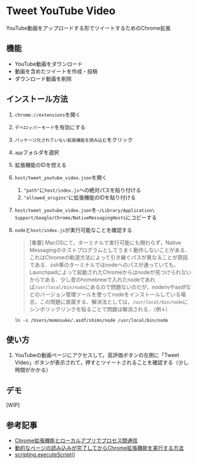 # Tweet YouTube Video

YouTube動画をアップロードする形でツイートするためのChrome拡張

## 機能

- YouTube動画をダウンロード
- 動画を含めたツイートを作成・投稿
- ダウンロード動画を削除

## インストール方法

1. `chrome://extensions`を開く
2. `デベロッパーモード`を有効にする
3. `パッケージ化されていない拡張機能を読み込む`をクリック
4. `app`フォルダを選択
5. 拡張機能のIDを控える
6. `host/tweet_youtube_video.json`を開く
    1. `"path"`に`host/index.js`への絶対パスを貼り付ける
    2. `"allowed_origins"`に拡張機能のIDを貼り付ける
7. `host/tweet_youtube_video.json`を`~/Library/Application\ Support/Google/Chrome/NativeMessagingHosts`にコピーする
8. `node`と`host/index.js`が実行可能なことを確認する
    > \[重要\] MacOSにて，ターミナルで実行可能にも関わらず，Native Messagingのホストプログラムとしてうまく動作しないことがある．これはChromeの軌道方法によって引き継ぐパスが異なることが原因である．zsh等のターミナルではnodeへのパスが通っていても，Launchpadによって起動されたChromeからはnodeが見つけられないからである．少し昔のhomebrewで入れたnodeであれば`/usr/local/bin/node`にあるので問題ないのだが，nodenvやasdfなどのバージョン管理ツールを使ってnodeをインストールしている場合，この問題に直面する．解決法としては，`/usr/local/bin/node`にシンボリックリンクを貼ることで問題は解消される．（例↓）

    ```
    ln -s /Users/momosuke/.asdf/shims/node /usr/local/bin/node
    ```

## 使い方

1. YouTubeの動画ページにアクセスして，高評価ボタンの左側に「Tweet Video」ボタンが表示されて，押すとツイートされることを確認する（少し時間がかかる）

## デモ

[WIP]

## 参考記事

- [Chrome拡張機能とローカルアプリでプロセス間通信](https://dev.classmethod.jp/articles/chrome-native-message/)
- [動的なページの読み込みが完了してからChrome拡張機能を実行する方法](https://qiita.com/3mc/items/c3c580ca5de4a2d3990d)
- [scripting.executeScript()](https://developer.mozilla.org/en-US/docs/Mozilla/Add-ons/WebExtensions/API/scripting/executeScript)

